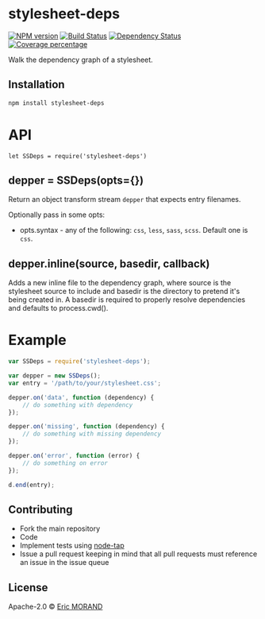 # stylesheet-deps

[![NPM version][npm-image]][npm-url] [![Build Status][travis-image]][travis-url] [![Dependency Status][daviddm-image]][daviddm-url] [![Coverage percentage][coveralls-image]][coveralls-url]

Walk the dependency graph of a stylesheet.

## Installation

```bash
npm install stylesheet-deps
```

# API

`let SSDeps = require('stylesheet-deps')`

## depper = SSDeps(opts={})

Return an object transform stream `depper` that expects entry filenames.

Optionally pass in some opts:

* opts.syntax - any of the following: `css`, `less`, `sass`, `scss`. Default one is `css`.

## depper.inline(source, basedir, callback)

Adds a new inline file to the dependency graph, where source is the stylesheet source to include and basedir is the directory to pretend it's being created in. A basedir is required to properly resolve dependencies and defaults to process.cwd().

# Example

``` js
var SSDeps = require('stylesheet-deps');

var depper = new SSDeps();
var entry = '/path/to/your/stylesheet.css';

depper.on('data', function (dependency) {
    // do something with dependency
});

depper.on('missing', function (dependency) {
    // do something with missing dependency
});

depper.on('error', function (error) {
    // do something on error
});

d.end(entry);
```

## Contributing

* Fork the main repository
* Code
* Implement tests using [node-tap](https://github.com/tapjs/node-tap)
* Issue a pull request keeping in mind that all pull requests must reference an issue in the issue queue

## License

Apache-2.0 © [Eric MORAND]()

[npm-image]: https://badge.fury.io/js/stylesheet-deps.svg
[npm-url]: https://npmjs.org/package/stylesheet-deps
[travis-image]: https://travis-ci.org/ericmorand/stylesheet-deps.svg?branch=master
[travis-url]: https://travis-ci.org/ericmorand/stylesheet-deps
[daviddm-image]: https://david-dm.org/ericmorand/stylesheet-deps.svg?theme=shields.io
[daviddm-url]: https://david-dm.org/ericmorand/stylesheet-deps
[coveralls-image]: https://coveralls.io/repos/github/ericmorand/stylesheet-deps/badge.svg
[coveralls-url]: https://coveralls.io/github/ericmorand/stylesheet-deps